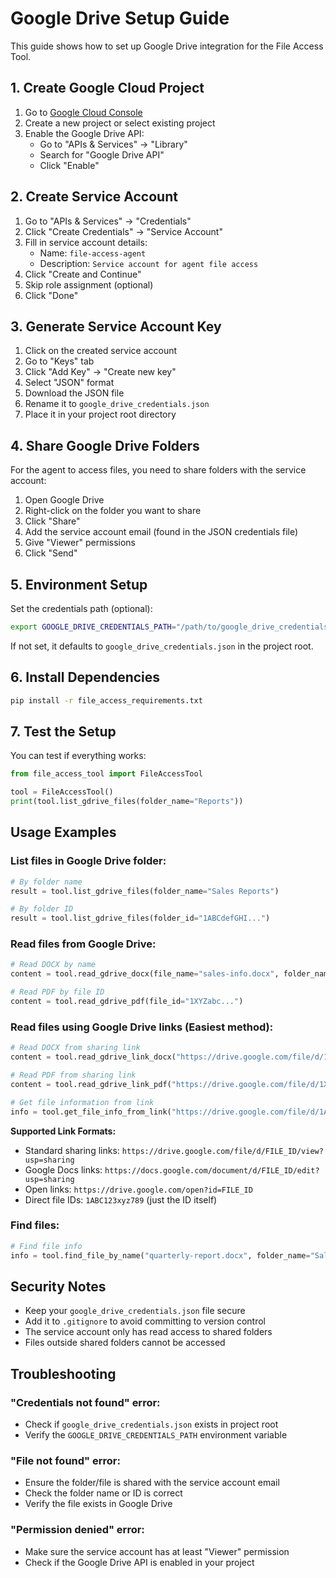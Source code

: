# Google Drive Setup Guide

This guide shows how to set up Google Drive integration for the File Access Tool.

## 1. Create Google Cloud Project

1. Go to [Google Cloud Console](https://console.cloud.google.com/)
2. Create a new project or select existing project
3. Enable the Google Drive API:
   - Go to "APIs & Services" → "Library"
   - Search for "Google Drive API"
   - Click "Enable"

## 2. Create Service Account

1. Go to "APIs & Services" → "Credentials"
2. Click "Create Credentials" → "Service Account"
3. Fill in service account details:
   - Name: `file-access-agent`
   - Description: `Service account for agent file access`
4. Click "Create and Continue"
5. Skip role assignment (optional)
6. Click "Done"

## 3. Generate Service Account Key

1. Click on the created service account
2. Go to "Keys" tab
3. Click "Add Key" → "Create new key"
4. Select "JSON" format
5. Download the JSON file
6. Rename it to `google_drive_credentials.json`
7. Place it in your project root directory

## 4. Share Google Drive Folders

For the agent to access files, you need to share folders with the service account:

1. Open Google Drive
2. Right-click on the folder you want to share
3. Click "Share"
4. Add the service account email (found in the JSON credentials file)
5. Give "Viewer" permissions
6. Click "Send"

## 5. Environment Setup

Set the credentials path (optional):
```bash
export GOOGLE_DRIVE_CREDENTIALS_PATH="/path/to/google_drive_credentials.json"
```

If not set, it defaults to `google_drive_credentials.json` in the project root.

## 6. Install Dependencies

```bash
pip install -r file_access_requirements.txt
```

## 7. Test the Setup

You can test if everything works:

```python
from file_access_tool import FileAccessTool

tool = FileAccessTool()
print(tool.list_gdrive_files(folder_name="Reports"))
```

## Usage Examples

### List files in Google Drive folder:
```python
# By folder name
result = tool.list_gdrive_files(folder_name="Sales Reports")

# By folder ID
result = tool.list_gdrive_files(folder_id="1ABCdefGHI...")
```

### Read files from Google Drive:
```python
# Read DOCX by name
content = tool.read_gdrive_docx(file_name="sales-info.docx", folder_name="Reports")

# Read PDF by file ID
content = tool.read_gdrive_pdf(file_id="1XYZabc...")
```

### Read files using Google Drive links (Easiest method):
```python
# Read DOCX from sharing link
content = tool.read_gdrive_link_docx("https://drive.google.com/file/d/1ABC123xyz/view?usp=sharing")

# Read PDF from sharing link  
content = tool.read_gdrive_link_pdf("https://drive.google.com/file/d/1XYZ789abc/view?usp=sharing")

# Get file information from link
info = tool.get_file_info_from_link("https://drive.google.com/file/d/1ABC123xyz/view")
```

**Supported Link Formats:**
- Standard sharing links: `https://drive.google.com/file/d/FILE_ID/view?usp=sharing`
- Google Docs links: `https://docs.google.com/document/d/FILE_ID/edit?usp=sharing`
- Open links: `https://drive.google.com/open?id=FILE_ID`
- Direct file IDs: `1ABC123xyz789` (just the ID itself)

### Find files:
```python
# Find file info
info = tool.find_file_by_name("quarterly-report.docx", folder_name="Sales")
```

## Security Notes

- Keep your `google_drive_credentials.json` file secure
- Add it to `.gitignore` to avoid committing to version control
- The service account only has read access to shared folders
- Files outside shared folders cannot be accessed

## Troubleshooting

### "Credentials not found" error:
- Check if `google_drive_credentials.json` exists in project root
- Verify the `GOOGLE_DRIVE_CREDENTIALS_PATH` environment variable

### "File not found" error:
- Ensure the folder/file is shared with the service account email
- Check the folder name or ID is correct
- Verify the file exists in Google Drive

### "Permission denied" error:
- Make sure the service account has at least "Viewer" permission
- Check if the Google Drive API is enabled in your project 